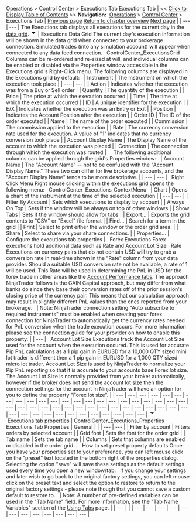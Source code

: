 ﻿
Operations \> Control Center \> Executions Tab
Executions Tab
| \<\< [Click to Display Table of Contents](executions_tab.md) \>\> **Navigation:**     [Operations](operations.md) \> [Control Center](control_center.md) \> Executions Tab | [Previous page](strategies_tab.md) [Return to chapter overview](control_center.md) [Next page](positions_tab.md) |
| --- | --- |
The Executions tab displays all executions for the current day in the [data grid](data_grids.md).
![tog_minus](tog_minus.gif)
| Executions Data Grid The current day's execution information will be shown in the data grid when connected to your brokerage connection. Simulated trades (into any simulation account) will appear when connected to any data feed connection.   ControlCenter_ExecutionsGrid   Columns can be re\-ordered and re\-sized at will, and individual columns can be enabled or disabled via the Properties window accessible in the Executions grid's Right\-Click menu. The following columns are displayed in the Executions grid by default:     | Instrument | The Instrument on which the execution took place | | --- | --- | | Action | Indicates whether the execution was from a Buy or Sell order | | Quantity | The quantity of the execution | | Price | The price at which the execution occurred | | Time | The time at which the execution occurred | | ID | A unique identifier for the execution | | E/X | Indicates whether the execution was an Entry or Exit | | Position | Indicates the Account Position after the execution | | Order ID | The ID of the order executed | | Name | The name of the order executed | | Commission | The commission applied to the execution | | Rate | The currency conversion rate used for the execution. A value of "1" indicates that no currency conversion took place | | Account Display Name | The Display Name of the account to which the execution was placed | | Connection | The connection through which the execution was routed |        The following additional columns can be applied through the grid's Properties window:     | Account Name | The "Account Name" \-\- not to be confused with the "Account Display Name." These two can differ for live brokerage accounts, and the "Account Display Name" tends to be more descriptive. | | --- | --- |      Right Click Menu Right mouse clicking within the executions grid opens the following menu:   ControlCenter_Executions_ContextMenu     | Chart | Opens a chart of the instrument at the time of the selected execution | | --- | --- | | Filter By Account | Sets which executions to display by account | | Always On Top | Sets if the window will be always on top of other windows | | Show Tabs | Sets if the window should allow for tabs | | Export... | Exports the grid contents to "CSV" or "Excel" file format | | Find... | Search for a term in the grid | | Print | Select to print either the window or the order grid area. | | Share | Select to share via your share connections. | | Properties... | Configure the executions tab properties |      Forex Executions Forex executions hold additional data such as Rate and Account Lot Size   Rate Executions on currency pairs that do not contain USD will try to grab a conversion rate in real\-time shown in the "Rate" column from your data provider. Should a suitable USD conversion rate not be available, a rate of 1 will be used. This Rate will be used in determining the PnL in USD for the forex trade in other areas like the [Account Performance tabs](trade_performance.md). The approach NinjaTrader follows is the GAIN Capital approach, but may differ from what banks do since they base their conversion rates off of the prior session's closing price of the currency pair. This means that our calculation approach may result in slightly different PnL values than the ones reported from your brokerage.     | Note: NinjaTrader connection setting "Auto subscribe to required instruments" must be enabled when creating your forex connection for NinjaTrader to automatically get the currency rates needed for PnL conversion when the trade execution occurs. For more information please see the connection guide for your provider on how to enable this property. | | --- |      Account Lot Size Executions track the Account Lot Size used for the account when the execution occured. This is used for accurate Pip PnL calculations as a 1 pip gain in EURUSD for a 10,000 QTY sized mini lot trader is different then a 1 pip gain in EURUSD for a 1,000 QTY sized micro lot trader. Account Lot Size is used by NinjaTrader to normalize your Pip PnL reporting so that it is accurate to your accounts base Forex lot size. The Account Lot Size is normally provided from your broker automatically, however if the broker does not send the account lot size then the connection settings for the account in NinjaTrader will have an option for you to define the property "Forex lot size". |
| --- | --- | --- | --- | --- | --- | --- | --- | --- | --- | --- | --- | --- | --- | --- | --- | --- | --- | --- | --- | --- | --- | --- | --- | --- | --- | --- | --- | --- | --- | --- | --- | --- | --- | --- | --- | --- | --- | --- | --- | --- | --- | --- | --- | --- | --- | --- | --- | --- | --- |
![tog_minus](tog_minus.gif)        [Executions tab properties](javascript:HMToggle('toggle','ExecutionsTabProperties','ExecutionsTabProperties_ICON'))
| ControlCenter_Executions_Properties   Executions Tab Properties   | General |  | | --- | --- | | Filter by account | Filters orders by selected account | | Grid font | Sets the font for the order grid | | Tab name | Sets the tab name | | Columns | Sets that columns are enabled or disabled in the order grid. |      How to set preset property defaults Once you have your properties set to your preference, you can left mouse click on the "preset" text located in the bottom right of the properties dialog. Selecting the option "save" will save these settings as the default settings used every time you open a new window/tab.   If you change your settings and later wish to go back to the original factory settings, you can left mouse click on the preset text and select the option to restore to return to the original factory settings \- please note though that you cannot save a custom default to restore to.     | Note: A number of pre\-defined variables can be used in the "Tab Name" field. For more information, see the "Tab Name Variables" section of the [Using Tabs](using_tabs.md) page. | | --- | |
| --- | --- | --- | --- | --- | --- | --- | --- | --- | --- | --- | --- |
